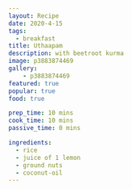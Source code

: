 ```yaml
---
layout: Recipe
date: 2020-4-15
tags:
  - breakfast
title: Uthaapam
description: with beetroot kurma
image: p3883874469
gallery:
    - p3883874469
featured: true
popular: true
food: true

prep_time: 10 mins
cook_time: 10 mins
passive_time: 0 mins

ingredients:
  - rice
  - juice of 1 lemon
  - ground nuts
  - coconut-oil
---
```




